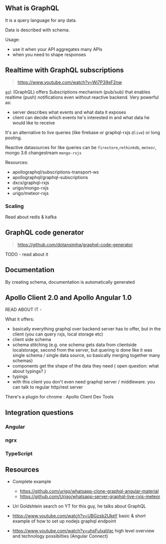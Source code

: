 ## What is GraphQL

It is a query language for any data.

Data is described with schema.

Usage:
- use it when your API aggregates many APIs
- when you need to shape responses

## Realtime with GraphQL subscriptions

> https://www.youtube.com/watch?v=Wi7P39sF2nw

`gql` (GraphQL) offers Subscriptions mechanism (pub/sub) that enables realtime (push) notifications even without reactive backend. Very powerful as:
- server describes what events and what data it exposes
- client can decide which events he's interested in and what data he would like to receive

It's an alternative to live queries (like firebase or graphql-rxjs `@live`) or long pooling.

Reactive datasources for like queries can be `firestore`,`rethinkdb`, `meteor`, mongo 3.6 changestream `mongo-rxjs`

Resources:
- apollographql/subscriptions-transport-ws
- apollographql/graphql-subscriptions
- dxcx/graphql-rxjs
- urigo/mongo-rxjs
- urigo/meteor-rxjs

### Scaling

Read about redis & kafka
## GraphQL code generator 

> https://github.com/dotansimha/graphql-code-generator

TODO - read about it

## Documentation

By creating schema, documentation is automatically generated

## Apollo Client 2.0 and Apollo Angular 1.0

READ ABOUT IT - 

What it offers:
- basically everything graphql over backend server has to offer, but in the client (you can query rxjs, local storage etc)
- client side schema
- schema stitching (e.g. one schema gets data from clientside localstorage, second from the server, but quering is done like it was single schema / single data source, so basically merging together many schemas)
- components get the shape of the data they need ( open question: what about typings? )
- typings
- with this client you don't even need graphql server / middleware. you can talk to regular http/rest server

There's a plugin for chrome : Apollo Client Dev Tools

## Integration questions

### Angular 

### ngrx

### TypeScript

## Resources

- Complete example
  - https://github.com/urigo/whatsapp-clone-graphql-angular-material
  - https://github.com/Urigo/whatsapp-server-graphql-live-rxjs-meteor

- Uri Goldshtein search on YT for this guy, he talks about GraphQL
- https://www.youtube.com/watch?v=UBGzsb2UkeY basic & short example of how to set up nodejs graphql endpoint
- https://www.youtube.com/watch?v=uhsFulxaVqc high level overview and technology possibilties (Angular Connect)
